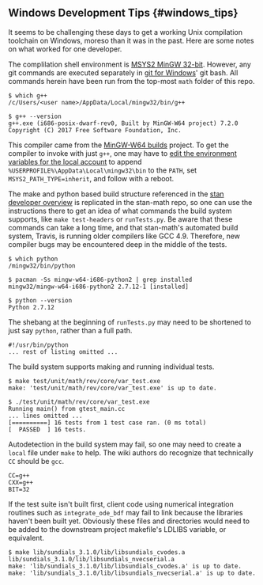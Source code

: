 ## Windows Development Tips {#windows_tips}

It seems to be challenging these days to get a working Unix compilation toolchain on Windows, moreso than it was in the past. Here are some notes on what worked for one developer.

The complilation shell environment is [MSYS2 MinGW 32-bit](http://www.msys2.org/). However, any git commands are executed separately in [git for Windows](https://git-scm.com/download/win)' git bash. All commands herein have been run from the top-most `math` folder of this repo.

```
$ which g++
/c/Users/<user name>/AppData/Local/mingw32/bin/g++

$ g++ --version
g++.exe (i686-posix-dwarf-rev0, Built by MinGW-W64 project) 7.2.0
Copyright (C) 2017 Free Software Foundation, Inc.
```

This compiler came from the [MinGW-W64 builds](https://sourceforge.net/projects/mingw-w64/files/Toolchains%20targetting%20Win64/Personal%20Builds/mingw-builds/) project. To get the compiler to invoke with just `g++`, one may have to [edit the environment variables for the local account](https://superuser.com/a/989665/561353) to append `%USERPROFILE%\AppData\Local\mingw32\bin` to the `PATH`, set `MSYS2_PATH_TYPE=inherit`, and follow with a reboot.

The make and python based build structure referenced in the [stan developer overview](https://github.com/stan-dev/stan/wiki/Developer-process-overview) is replicated in the stan-math repo, so one can use the instructions there to get an idea of what commands the build system supports, like `make test-headers` or `runTests.py`. Be aware that these commands can take a long time, and that stan-math's automated build system, Travis, is running older compilers like GCC 4.9. Therefore, new compiler bugs may be encountered deep in the middle of the tests.

```
$ which python
/mingw32/bin/python

$ pacman -Ss mingw-w64-i686-python2 | grep installed
mingw32/mingw-w64-i686-python2 2.7.12-1 [installed]

$ python --version
Python 2.7.12
```
The shebang at the beginning of `runTests.py` may need to be shortened to just say `python`, rather than a full path.
```
#!/usr/bin/python
... rest of listing omitted ...
```
The build system supports making and running individual tests.
```
$ make test/unit/math/rev/core/var_test.exe
make: 'test/unit/math/rev/core/var_test.exe' is up to date.

$ ./test/unit/math/rev/core/var_test.exe
Running main() from gtest_main.cc
... lines omitted ...
[==========] 16 tests from 1 test case ran. (0 ms total)
[  PASSED  ] 16 tests.
```
Autodetection in the build system may fail, so one may need to create a `local` file under `make` to help. The wiki authors do recognize that technically `CC` should be `gcc`.
```
CC=g++
CXX=g++
BIT=32
```
If the test suite isn't built first, client code using numerical integration routines such as `integrate_ode_bdf` may fail to link because the libraries haven't been built yet. Obviously these files and directories would need to be added to the downstream project makefile's LDLIBS variable, or equivalent.
```
$ make lib/sundials_3.1.0/lib/libsundials_cvodes.a lib/sundials_3.1.0/lib/libsundials_nvecserial.a
make: 'lib/sundials_3.1.0/lib/libsundials_cvodes.a' is up to date.
make: 'lib/sundials_3.1.0/lib/libsundials_nvecserial.a' is up to date.
```
